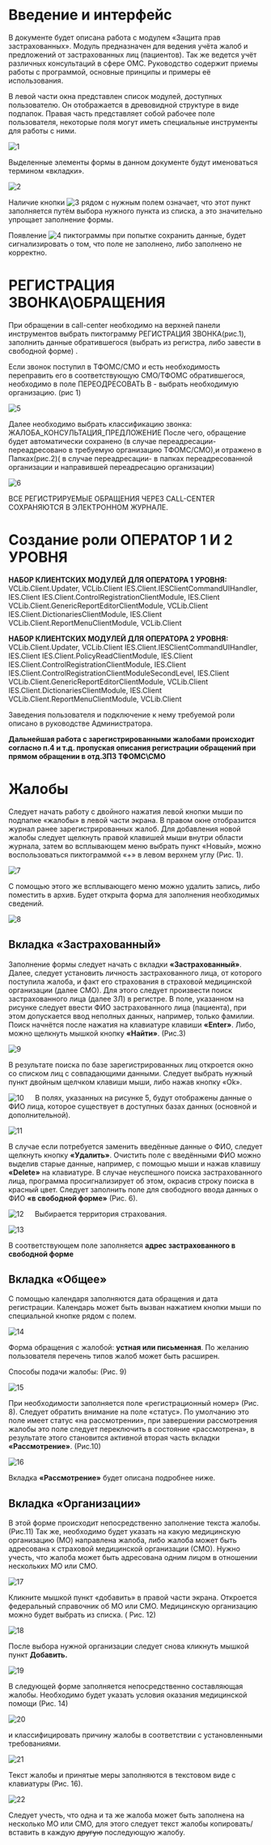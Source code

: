 <!-- TITLE: Ведение учета жалоб,консультаций и предложений включая регистрацию звонков через coll-center-->
<!-- SUBTITLE: Руководство -->

# 	Введение и интерфейс

В документе будет описана работа с модулем «Защита прав застрахованных». Модуль предназначен для ведения учёта жалоб и предложений от застрахованных лиц (пациентов).  Так же ведется учёт различных консультаций в сфере ОМС. Руководство содержит приемы работы с программой, основные принципы и примеры её использования.

В левой части окна представлен список модулей, доступных пользователю.  Он отображается в древовидной структуре в виде подпапок. Правая часть представляет собой рабочее поле пользователя, некоторые поля могут иметь специальные инструменты для работы с ними.
 
 ![1](/uploads/0000001/1.png "1")
 
Выделенные элементы формы в данном документе будут именоваться термином «вкладки».
 
 ![2](/uploads/0000001/2.png "2")
 
Наличие кнопки ![3](/uploads/0000001/3.png "3")  рядом с нужным полем означает, что этот пункт заполняется путём выбора нужного пункта из списка, а это значительно упрощает заполнение формы. 

Появление ![4](/uploads/0000001/4.png "4") пиктограммы при попытке сохранить данные, будет сигнализировать о том, что поле не заполнено, либо заполнено не корректно.

# 	РЕГИСТРАЦИЯ ЗВОНКА\ОБРАЩЕНИЯ
При обращении в call-center необходимо на верхней панели инструментов выбрать пиктограмму РЕГИСТРАЦИЯ ЗВОНКА(рис.1), заполнить данные обратившегося (выбрать из регистра, либо завести в свободной форме) .

Если звонок поступил в ТФОМС/СМО и есть необходимость переправить его в соответствующую СМО/ТФОМС обратившегося, необходимо в поле ПЕРЕОДРЕСОВАТЬ В -  выбрать необходимую организацию. (рис 1)
 
![5](/uploads/0000001/5.png "5")

Далее необходимо выбрать классификацию звонка: ЖАЛОБА_КОНСУЛЬТАЦИЯ_ПРЕДЛОЖЕНИЕ
После чего, обращение будет автоматически сохранено (в случае переадресации-переадресовано в требуемую организацию ТФОМС/СМО),и отражено в Папках(рис.2)( в случае переадресации- в папках переадресованной организации и направившей переадресацию организации)
 
![6](/uploads/0000001/6.png "6")

ВСЕ РЕГИСТРИРУЕМЫЕ ОБРАЩЕНИЯ ЧЕРЕЗ CALL-CENTER СОХРАНЯЮТСЯ В ЭЛЕКТРОННОМ ЖУРНАЛЕ.

# 	Создание роли ОПЕРАТОР 1 И 2 УРОВНЯ
**НАБОР КЛИЕНТСКИХ МОДУЛЕЙ ДЛЯ ОПЕРАТОРА 1 УРОВНЯ:**
VCLib.Client.Updater, VCLib.Client
IES.Client.IESClientCommandUIHandler, IES.Client
IES.Client.ControlRegistrationClientModule, IES.Client
VCLib.Client.GenericReportEditorClientModule, VCLib.Client
IES.Client.DictionariesClientModule, IES.Client
VCLib.Client.ReportMenuClientModule, VCLib.Client

**НАБОР КЛИЕНТСКИХ МОДУЛЕЙ ДЛЯ ОПЕРАТОРА 2 УРОВНЯ:**
VCLib.Client.Updater, VCLib.Client
IES.Client.IESClientCommandUIHandler, IES.Client
IES.Client.PolicyReadClientModule, IES.Client
IES.Client.ControlRegistrationClientModule, IES.Client
IES.Client.ControlRegistrationClientModuleSecondLevel, IES.Client
VCLib.Client.GenericReportEditorClientModule, VCLib.Client
IES.Client.DictionariesClientModule, IES.Client
VCLib.Client.ReportMenuClientModule, VCLib.Client

Заведения пользователя и подключение к нему требуемой роли описано в руководстве Администратора.

**Дальнейшая работа с зарегистрированными жалобами происходит согласно п.4 и т.д. пропуская описания регистрации обращений при прямом обращении в отд.ЗПЗ ТФОМС\СМО**

# 	Жалобы
Следует начать работу с двойного нажатия левой кнопки мыши по подпапке «жалобы» в левой части экрана. В правом окне отобразится журнал ранее зарегистрированных жалоб. 
Для добавления новой жалобы следует щелкнуть правой клавишей мыши  внутри области журнала, затем во всплывающем меню выбрать пункт «Новый», можно воспользоваться пиктограммой «+» в левом верхнем углу (Рис. 1). 
 
![7](/uploads/0000001/7.png "7")

С помощью  этого  же всплывающего меню можно удалить запись, либо поместить в архив. Будет открыта форма для заполнения необходимых сведений.
 
![8](/uploads/0000001/8.png "8")

## 	Вкладка «Застрахованный»

Заполнение формы следует начать с вкладки **«Застрахованный»**. Далее, следует установить личность застрахованного лица, от которого поступила жалоба, и факт его страхования в страховой медицинской организации (далее СМО). Для этого следует произвести поиск застрахованного лица (далее ЗЛ) в регистре. В поле, указанном на рисунке следует ввести ФИО застрахованного лица (пациента), при этом допускается ввод неполных данных, например, только фамилии. Поиск начнётся после нажатия на клавиатуре клавиши **«Enter»**. Либо, можно щелкнуть мышкой кнопку **«Найти»**. (Рис.3)
 
![9](/uploads/0000001/9.png "9")

В результате поиска по базе зарегистрированных лиц откроется окно со списком лиц с совпадающими данными. Следует выбрать нужный пункт двойным щелчком клавиши мыши, либо нажав кнопку «Ok».
 
![10](/uploads/0000001/10.png "10")
 
В полях, указанных на рисунке 5, будут отображены данные о ФИО лица, которое существует в доступных базах данных (основной и дополнительной).
 
![11](/uploads/0000001/11.png "11")

В случае если потребуется заменить введённые данные о ФИО, следует щелкнуть кнопку **«Удалить»**. Очистить поле с введёнными ФИО можно выделив старые данные, например, с помощью мыши и нажав клавишу **«Delete»** на клавиатуре.
В случае неуспешного поиска застрахованного лица,  программа просигнализирует об этом, окрасив строку поиска в красный цвет. Следует заполнить  поле для свободного ввода данных о ФИО **«в свободной форме»** (Рис. 6).
 
![12](/uploads/0000001/12.png "12")
 
Выбирается территория страхования.
 
![13](/uploads/0000001/13.png "13")

В соответствующем поле заполняется **адрес застрахованного в свободной форме**


## 	Вкладка «Общее»

С помощью календаря заполняются дата обращения и дата регистрации. Календарь может быть  вызван нажатием кнопки мыши по специальной кнопке рядом с полем.
 
![14](/uploads/0000001/14.png "14")

Форма обращения с жалобой: **устная или письменная**.  По желанию пользователя перечень типов жалоб может быть расширен.


Способы подачи жалобы:  (Рис. 9)
 
![15](/uploads/0000001/15.png "15")
 
При необходимости заполняется поле  «регистрационный номер» (Рис. 8).
Следует обратить внимание на поле «статус». По умолчанию это поле имеет статус  «на рассмотрении», при завершении рассмотрения жалобы это поле следует  переключить в состояние «рассмотрена», в результате этого становится активной вторая часть вкладки **«Рассмотрение»**. (Рис.10)
 
 ![16](/uploads/0000001/16.png "16")

Вкладка **«Рассмотрение»** будет описана подробнее ниже.

## 	Вкладка «Организации»

В этой форме происходит непосредственно заполнение текста жалобы. (Рис.11)  Так же, необходимо будет указать на какую медицинскую организацию (МО) направлена жалоба, либо жалоба может быть адресована к страховой медицинской организации (СМО). Нужно учесть, что жалоба может быть адресована одним лицом в отношении нескольких МО или СМО.
 
![17](/uploads/0000001/17.png "17")

Кликните мышкой пункт «добавить» в правой части экрана. Откроется федеральный справочник об MO или СМО.  Медицинскую организацию можно будет выбрать из списка.  ( Рис. 12)
 
![18](/uploads/0000001/18.png "18")

После выбора нужной организации следует снова кликнуть мышкой пункт **Добавить.**
 
![19](/uploads/0000001/19.png "19")

В следующей форме заполняется непосредственно составляющая жалобы.
Необходимо будет указать условия оказания медицинской помощи (Рис. 14)
 
![20](/uploads/0000001/20.png "20")


и классифицировать причину жалобы в соответствии с установленными требованиями.
 
![21](/uploads/0000001/21.png "21")

Текст жалобы и принятые меры заполняются в текстовом виде с клавиатуры (Рис. 16).
 
![22](/uploads/0000001/22.png "22")

Следует учесть, что одна и та же жалоба может быть заполнена на несколько МО или СМО, для этого следует текст жалобы копировать/вставить в каждую ~~другую~~ последующую жалобу. 



